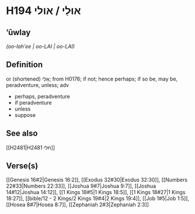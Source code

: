 # H194 אוּלַי / אולי

## ʼûwlay

_(oo-lah'ee | oo-LAI | oo-LAI)_

## Definition

or (shortened) אֻלַי; from H0176; if not; hence perhaps; if so be, may be, peradventure, unless; adv

- perhaps, peradventure
- if peradventure
- unless
- suppose

## See also

[[H2481|H2481 חלי]]

## Verse(s)

[[Genesis 16#2|Genesis 16:2]], [[Exodus 32#30|Exodus 32:30]], [[Numbers 22#33|Numbers 22:33]], [[Joshua 9#7|Joshua 9:7]], [[Joshua 14#12|Joshua 14:12]], [[1 Kings 18#5|1 Kings 18:5]], [[1 Kings 18#27|1 Kings 18:27]], [[bible/12 - 2 Kings/2 Kings 19#4|2 Kings 19:4]], [[Job 1#5|Job 1:5]], [[Hosea 8#7|Hosea 8:7]], [[Zephaniah 2#3|Zephaniah 2:3]]